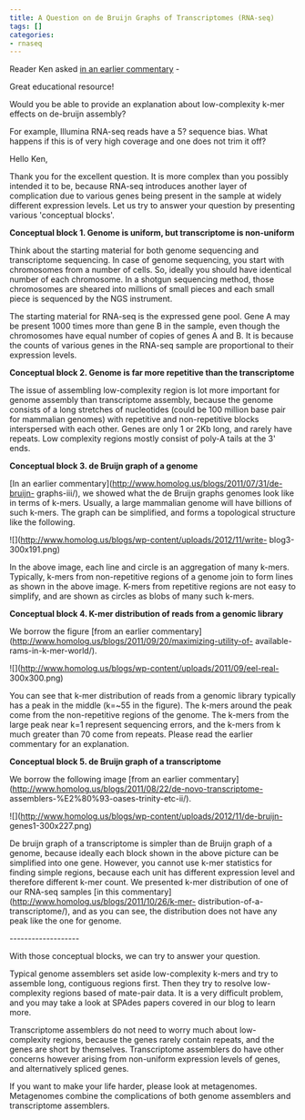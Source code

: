 ```yaml
---
title: A Question on de Bruijn Graphs of Transcriptomes (RNA-seq)
tags: []
categories:
- rnaseq
---
```

Reader Ken asked [in an earlier
commentary](http://www.homolog.us/blogs/2011/07/31/de-bruijn-graphs-iii/) \-
<!--more-->

>

Great educational resource!

Would you be able to provide an explanation about low-complexity k-mer effects
on de-bruijn assembly?

For example, Illumina RNA-seq reads have a 5? sequence bias. What happens if
this is of very high coverage and one does not trim it off?

Hello Ken,

Thank you for the excellent question. It is more complex than you possibly
intended it to be, because RNA-seq introduces another layer of complication
due to various genes being present in the sample at widely different
expression levels. Let us try to answer your question by presenting various
'conceptual blocks'.

**Conceptual block 1. Genome is uniform, but transcriptome is non-uniform**

Think about the starting material for both genome sequencing and transcriptome
sequencing. In case of genome sequencing, you start with chromosomes from a
number of cells. So, ideally you should have identical number of each
chromosome. In a shotgun sequencing method, those chromosomes are sheared into
millions of small pieces and each small piece is sequenced by the NGS
instrument.

The starting material for RNA-seq is the expressed gene pool. Gene A may be
present 1000 times more than gene B in the sample, even though the chromosomes
have equal number of copies of genes A and B. It is because the counts of
various genes in the RNA-seq sample are proportional to their expression
levels.

**Conceptual block 2. Genome is far more repetitive than the transcriptome**

The issue of assembling low-complexity region is lot more important for genome
assembly than transcriptome assembly, because the genome consists of a long
stretches of nucleotides (could be 100 million base pair for mammalian
genomes) with repetitive and non-repetitive blocks interspersed with each
other. Genes are only 1 or 2Kb long, and rarely have repeats. Low complexity
regions mostly consist of poly-A tails at the 3' ends.

**Conceptual block 3. de Bruijn graph of a genome**

[In an earlier commentary](http://www.homolog.us/blogs/2011/07/31/de-bruijn-
graphs-iii/), we showed what the de Bruijn graphs genomes look like in terms
of k-mers. Usually, a large mammalian genome will have billions of such
k-mers. The graph can be simplified, and forms a topological structure like
the following.

![](http://www.homolog.us/blogs/wp-content/uploads/2012/11/write-
blog3-300x191.png)

In the above image, each line and circle is an aggregation of many k-mers.
Typically, k-mers from non-repetitive regions of a genome join to form lines
as shown in the above image. K-mers from repetitive regions are not easy to
simplify, and are shown as circles as blobs of many such k-mers.

**Conceptual block 4. K-mer distribution of reads from a genomic library**

We borrow the figure [from an earlier
commentary](http://www.homolog.us/blogs/2011/09/20/maximizing-utility-of-
available-rams-in-k-mer-world/).

![](http://www.homolog.us/blogs/wp-content/uploads/2011/09/eel-real-
300x300.png)

You can see that k-mer distribution of reads from a genomic library typically
has a peak in the middle (k=~55 in the figure). The k-mers around the peak
come from the non-repetitive regions of the genome. The k-mers from the large
peak near k=1 represent sequencing errors, and the k-mers from k much greater
than 70 come from repeats. Please read the earlier commentary for an
explanation.

**Conceptual block 5. de Bruijn graph of a transcriptome**

We borrow the following image [from an earlier
commentary](http://www.homolog.us/blogs/2011/08/22/de-novo-transcriptome-
assemblers-%E2%80%93-oases-trinity-etc-ii/).

![](http://www.homolog.us/blogs/wp-content/uploads/2012/11/de-bruijn-
genes1-300x227.png)

De bruijn graph of a transcriptome is simpler than de Bruijn graph of a
genome, because ideally each block shown in the above picture can be
simplified into one gene. However, you cannot use k-mer statistics for finding
simple regions, because each unit has different expression level and therefore
different k-mer count. We presented k-mer distribution of one of our RNA-seq
samples [in this commentary](http://www.homolog.us/blogs/2011/10/26/k-mer-
distribution-of-a-transcriptome/), and as you can see, the distribution does
not have any peak like the one for genome.

\-------------------

With those conceptual blocks, we can try to answer your question.

Typical genome assemblers set aside low-complexity k-mers and try to assemble
long, contiguous regions first. Then they try to resolve low-complexity
regions based of mate-pair data. It is a very difficult problem, and you may
take a look at SPAdes papers covered in our blog to learn more.

Transcriptome assemblers do not need to worry much about low-complexity
regions, because the genes rarely contain repeats, and the genes are short by
themselves. Transcriptome assemblers do have other concerns however arising
from non-uniform expression levels of genes, and alternatively spliced genes.

If you want to make your life harder, please look at metagenomes. Metagenomes
combine the complications of both genome assemblers and transcriptome
assemblers.

